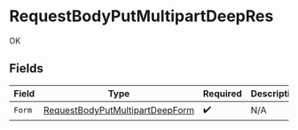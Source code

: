 # RequestBodyPutMultipartDeepRes

OK


## Fields

| Field                                                                                         | Type                                                                                          | Required                                                                                      | Description                                                                                   |
| --------------------------------------------------------------------------------------------- | --------------------------------------------------------------------------------------------- | --------------------------------------------------------------------------------------------- | --------------------------------------------------------------------------------------------- |
| `Form`                                                                                        | [RequestBodyPutMultipartDeepForm](../../Models/Operations/RequestBodyPutMultipartDeepForm.md) | :heavy_check_mark:                                                                            | N/A                                                                                           |